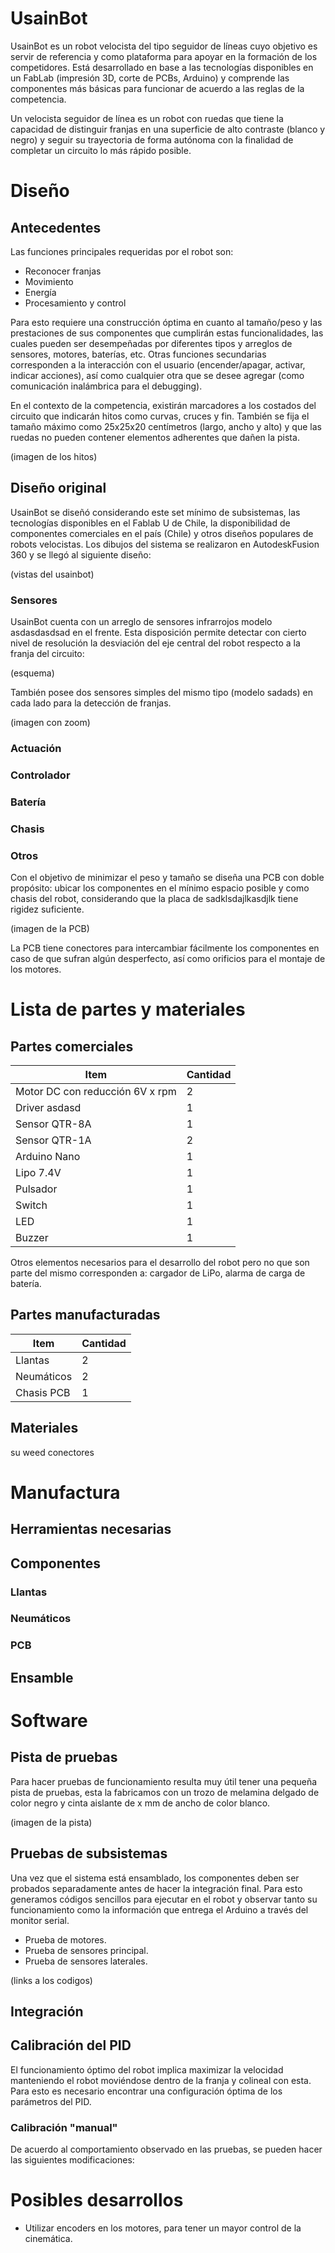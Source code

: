 # UsainBot

UsainBot es un robot velocista del tipo seguidor de líneas cuyo objetivo es servir de referencia y como plataforma para apoyar en la formación de los competidores. Está desarrollado en base a las tecnologías disponibles en un FabLab (impresión 3D, corte de PCBs, Arduino) y comprende las componentes más básicas para funcionar de acuerdo a las reglas de la competencia.

Un velocista seguidor de línea es un robot con ruedas que tiene la capacidad de distinguir franjas en una superficie de alto contraste (blanco y negro) y seguir su trayectoria de forma autónoma con la finalidad de completar un circuito lo más rápido posible.

# Diseño

## Antecedentes

Las funciones principales requeridas por el robot son:

- Reconocer franjas 
- Movimiento
- Energía 
- Procesamiento y control 

Para esto requiere una construcción óptima en cuanto al tamaño/peso y las prestaciones de sus componentes que cumplirán estas funcionalidades, las cuales pueden ser desempeñadas por diferentes tipos y arreglos de sensores, motores, baterías, etc. Otras funciones secundarias corresponden a la interacción con el usuario (encender/apagar, activar, indicar acciones), así como cualquier otra que se desee agregar (como comunicación inalámbrica para el debugging).

En el contexto de la competencia, existirán marcadores a los costados del circuito que indicarán hitos como curvas, cruces y fin. También se fija el tamaño máximo como 25x25x20 centímetros (largo, ancho y alto) y que las ruedas no pueden contener elementos adherentes que dañen la pista.

(imagen de los hitos)

## Diseño original

UsainBot se diseñó considerando este set mínimo de subsistemas, las tecnologías disponibles en el Fablab U de Chile, la disponibilidad de componentes comerciales en el país (Chile) y otros diseños populares de robots velocistas. Los dibujos del sistema se realizaron en AutodeskFusion 360 y se llegó al siguiente diseño:

(vistas del usainbot)

### Sensores

UsainBot cuenta con un arreglo de sensores infrarrojos modelo asdasdasdsad en el frente. Esta disposición permite detectar con cierto nivel de resolución la desviación del eje central del robot respecto a la franja del circuito:

(esquema)

También posee dos sensores simples del mismo tipo (modelo sadads) en cada lado para la detección de franjas. 

(imagen con zoom)

### Actuación

### Controlador

### Batería

### Chasis

### Otros

Con el objetivo de minimizar el peso y tamaño se diseña una PCB con doble propósito: ubicar los componentes en el mínimo espacio posible y como chasis del robot, considerando que la placa de sadklsdajlkasdjlk tiene rigidez suficiente.

(imagen de la PCB)

La PCB tiene conectores para intercambiar fácilmente los componentes en caso de que sufran algún desperfecto, así como orificios para el montaje de los motores.

# Lista de partes y materiales

## Partes comerciales

Item                     | Cantidad
 ---------------------------   | --------------
Motor DC con reducción 6V x rpm | 2
Driver asdasd | 1
Sensor QTR-8A | 1
Sensor QTR-1A | 2
Arduino Nano | 1
Lipo 7.4V | 1
Pulsador | 1
Switch | 1
LED | 1 
Buzzer | 1

Otros elementos necesarios para el desarrollo del robot pero no que son parte del mismo corresponden a: cargador de LiPo, alarma de carga de batería.

## Partes manufacturadas

Item                     | Cantidad
 ---------------------------   | ------------
Llantas | 2
Neumáticos | 2
Chasis PCB | 1

## Materiales

su weed
conectores

# Manufactura

## Herramientas necesarias

## Componentes

### Llantas

### Neumáticos

### PCB

## Ensamble

# Software

## Pista de pruebas

Para hacer pruebas de funcionamiento resulta muy útil tener una pequeña pista de pruebas, esta la fabricamos con un trozo de melamina delgado de color negro y cinta aislante de x mm de ancho de color blanco.

(imagen de la pista)

## Pruebas de subsistemas

Una vez que el sistema está ensamblado, los componentes deben ser probados separadamente antes de hacer la integración final. Para esto generamos códigos sencillos para ejecutar en el robot y observar tanto su funcionamiento como la información que entrega el Arduino a través del monitor serial.

- Prueba de motores.
- Prueba de sensores principal.
- Prueba de sensores laterales.

(links a los codigos)

## Integración



## Calibración del PID

El funcionamiento óptimo del robot implica maximizar la velocidad manteniendo el robot moviéndose dentro de la franja y colineal con esta. Para esto es necesario encontrar una configuración óptima de los parámetros del PID. 

### Calibración "manual"

De acuerdo al comportamiento observado en las pruebas, se pueden hacer las siguientes modificaciones:



# Posibles desarrollos

- Utilizar encoders en los motores, para tener un mayor control de la cinemática.





